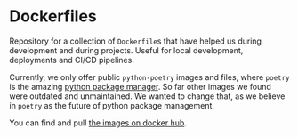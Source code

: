 # Dockerfiles

Repository for a collection of `Dockerfile`s that have helped us during development and during projects. Useful for local development, deployments and CI/CD pipelines.

Currently, we only offer public `python-poetry` images and files, where `poetry` is the amazing [python package manager](https://python-poetry.org/). So far other images we found were outdated and unmaintained. We wanted to change that, as we believe in `poetry` as the future of python package management.

You can find and pull [the images on docker hub](https://hub.docker.com/r/sidestream/python-poetry).
